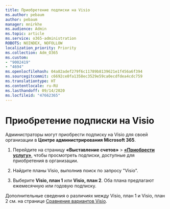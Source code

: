 ```yaml
---
title: Приобретение подписки на Visio
ms.author: pebaum
author: pebaum
manager: mnirkhe
ms.audience: Admin
ms.topic: article
ms.service: o365-administration
ROBOTS: NOINDEX, NOFOLLOW
localization_priority: Priority
ms.collection: Adm_O365
ms.custom:
- "9002419"
- "4694"
ms.openlocfilehash: 04a82adef279f6c11789b8139621e1f456a6f394
ms.sourcegitcommit: c6692ce0fa1358ec3529e59ca0ecdfdea4cdc759
ms.translationtype: HT
ms.contentlocale: ru-RU
ms.lasthandoff: 09/14/2020
ms.locfileid: "47662365"
---
```

# <a name="purchase-visio-subscription"></a>Приобретение подписки на Visio

Администраторы могут приобрести подписку на Visio для своей организации в **Центре администрирования Microsoft 365**.

1. Перейдите на страницу **«Выставление счетов»** > **[«Приобрести услугу»](https://go.microsoft.com/fwlink/p/?linkid=868433)**, чтобы просмотреть подписки, доступные для приобретения в организации.

2. Найдите планы Visio, выполнив поиск по запросу "Visio".

3. Выберите **Visio, план 1** или **Visio, план 2**. Оба плана предлагают ежемесячную или годовую подписку.

Дополнительные сведения о различиях между Visio, план 1 и Visio, план 2 см. на странице [Сравнение вариантов Visio](https://products.office.com/Visio/microsoft-visio-plans-and-pricing-compare-visio-options).

